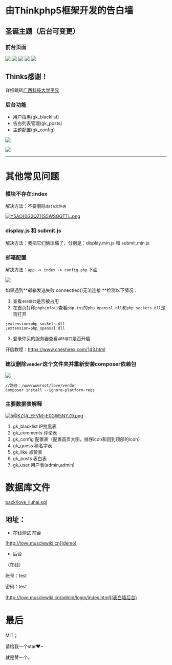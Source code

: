 
# 由Thinkphp5框架开发的告白墙

## 圣诞主题（后台可变更）

### 前台页面

![](https://upload-images.jianshu.io/upload_images/12353119-4654ce948e763ffd.png?imageMogr2/auto-orient/strip%7CimageView2/2/w/1240)
![](https://upload-images.jianshu.io/upload_images/12353119-a3f054c1cec8096d.png?imageMogr2/auto-orient/strip%7CimageView2/2/w/1240)
![](https://upload-images.jianshu.io/upload_images/12353119-04067943ba661fc0.png?imageMogr2/auto-orient/strip%7CimageView2/2/w/1240)
![](https://upload-images.jianshu.io/upload_images/12353119-167307e4c08dee0e.png?imageMogr2/auto-orient/strip%7CimageView2/2/w/1240)
![](https://upload-images.jianshu.io/upload_images/12353119-1c455dce345a5f6f.png?imageMogr2/auto-orient/strip%7CimageView2/2/w/1240)

## Thinks感谢！

详细跳转[广西科技大学平兄](http://pingxonline.com/)

### 后台功能

- 用户拉黑(gk_blacklist)
- 告白列表管理(gk_posts)
- 主题配置(gk_config)

![](https://upload-images.jianshu.io/upload_images/12353119-73e15f5d90d24e15.png?imageMogr2/auto-orient/strip%7CimageView2/2/w/1240)

![](https://upload-images.jianshu.io/upload_images/12353119-a6f8196e5ea06041.png?imageMogr2/auto-orient/strip%7CimageView2/2/w/1240)

---


# 其他常见问题

### 模块不存在:index

解决方法：不要删除`data文件夹`

[![`Y5`AO{0G2QZ1(S5WSGGTTL.png](https://i.loli.net/2019/07/24/5d3738f96154942529.png)](https://i.loli.net/2019/07/24/5d3738f96154942529.png)

### display.js 和 submit.js 

解决方法：我把它们俩压缩了，分别是：display.min.js 和 submit.min.js 

### 邮箱配置

解决方法：`app -> index -> config.php` 下面

![](https://i.loli.net/2019/07/24/5d373a26ddee161372.png)

如果遇到**邮箱发送失败 connectIed()无法连接 **检测以下情况：

1. 查看`465端口`是否被占用
2. 在首页打印`phphinfo()`查看`php.ini`的`php_openssl.dll`和`php_sockets.dll`是否打开

```
;extension=php_sockets.dll
;extension=php_openssl.dll
```

3. 登录你买的服务器查看`465端口`是否开启

开启教程：https://www.cheshirex.com/143.html

### 建议删除`vender`这个文件夹并重新安装composer依赖包

![](https://gitee.com/liuhaier/images/raw/master/img/20211016224108.png)

```
//路径：/www/wwwroot/love/vendor
composer install --ignore-platform-reqs
```

### 主要数据表解释

[![5@KZ{A_E`F`VM~E0GW5NYZ9.png](https://i.loli.net/2019/07/24/5d373ac354b2a53976.png)](https://i.loli.net/2019/07/24/5d373ac354b2a53976.png)

1. gk_blacklist     IP拉黑表
2. gk_comments      评论表
3. gk_config        配置表（配置首页大图，排序icon和回到顶部的icon）
4. gk_guess         猜名字表
5. gk_like          点赞表
6. gk_posts         表白表
7. gk_user          用户表(admin,admin)

# 数据库文件

[back/love_liuhai.sql](https://github.com/Haiwar/say-love-wall/tree/master/back)


## 地址：

- 在线测试 前台

[http://love.musclewiki.cn](demo)

- 后台

（在线）

账号：test

密码：test

[http://love.musclewiki.cn/admin/login/index.html](表白墙后台)



# 最后

MIT；

请给我一个star❤~

就是赞一个。
